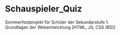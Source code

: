 # Schauspieler_Quiz

Sommerfestprojekt für Schüler der Sekundarstufe 1.\
Grundlagen der Webentwicklung [HTML, JS, CSS (BS)]
